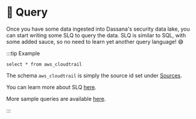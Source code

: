 # 🔎 Query

Once you have some data ingested into Dassana's security data lake, you can start writing some SLQ to query the data. SLQ is similar to SQL, with some added sauce, so no need to learn yet another query language! 😅

:::tip Example

```
select * from aws_cloudtrail
```

The schema `aws_cloudtrail` is simply the source id set under [Sources](../app-store/intro).

You can learn more about SLQ [here](./SLQ).

More sample queries are available [here](./sample-queries).

:::
